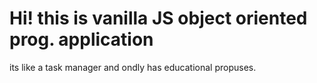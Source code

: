 # Hi! this is vanilla JS object oriented prog. application

its like a task manager and ondly has educational propuses.

